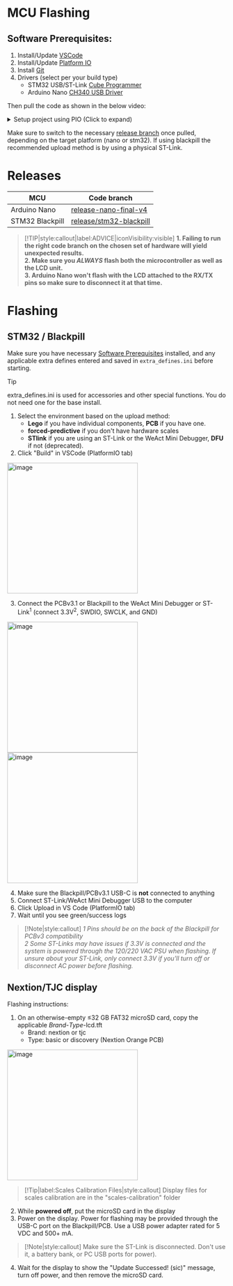 # MCU Flashing

## Software Prerequisites:
1. Install/Update [VSCode](https://code.visualstudio.com/)
2. Install/Update [Platform IO](https://platformio.org/) 
3. Install [Git](https://www.git-scm.com/)
4. Drivers (select per your build type)
    * STM32 USB/ST-Link [Cube Programmer](https://www.st.com/en/development-tools/stm32cubeprog.html)
    * Arduino Nano [CH340 USB Driver](http://www.wch-ic.com/downloads/CH341SER_ZIP.html)

Then pull the code as shown in the below video:
<details>
<summary>Setup project using PIO (Click to expand)</summary>

[Platform IO](https://user-images.githubusercontent.com/109426580/193900425-15c42d9c-adf4-4073-aa46-34874528bf43.mp4 ':include :type=video controls width=70%')
</details>

Make sure to switch to the necessary [release branch](#Releases) once pulled, depending on the target platform (nano or stm32). If using blackpill the recommended upload method is by using a physical ST-Link.

# Releases

  MCU             |                               Code branch         
------------------|------------------------------------------------------------------------------------
  Arduino Nano    |[release-nano-final-v4](https://github.com/Zer0-bit/gaggiuino/tree/release-nano-final-v4)
  STM32 Blackpill |[release/stm32-blackpill](https://github.com/Zer0-bit/gaggiuino/tree/release/stm32-blackpill)

> [!TIP|style:callout|label:ADVICE|iconVisibility:visible]
> __1. Failing to run the right code branch on the chosen set of hardware will yield unexpected results.__   
> __2. Make sure you _ALWAYS_ flash both the microcontroller as well as the LCD unit.__   
> __3. Arduino Nano won't flash with the LCD attached to the RX/TX pins so make sure to disconnect it at that time.__

>

# Flashing

## STM32 / Blackpill
  
Make sure you have necessary [Software Prerequisites](#software-prerequisites) installed, and any applicable extra defines entered and saved in `extra_defines.ini` before starting.

>[!Tip]
>extra_defines.ini is used for accessories and other special functions. You do not need one for the base install.

1. Select the environment based on the upload method:
    - **Lego** if you have individual components, **PCB** if you have one.
    - **forced-predictive** if you don't have hardware scales
    - **STlink** if you are using an ST-Link or the WeAct Mini Debugger, **DFU** if not (deprecated).
2. Click "Build" in VSCode (PlatformIO tab)

  <img width="300" alt="image" src="https://github.com/Loogl3/gaggiuino.github.io/assets/117388662/0ba13397-65b5-4b8f-b528-c41bf547266f">

3. Connect the PCBv3.1 or Blackpill to the WeAct Mini Debugger or ST-Link<sup>1</sup> (connect 3.3V<sup>2</sup>, SWDIO, SWCLK, and GND)
  <img height="300" alt="image" src="https://github.com/GAGGIUINO/gaggiuino.github.io/assets/117388662/58377fd5-49f2-47f2-98d6-7c800eb6e712">  

  <img height="300" alt="image" src="https://user-images.githubusercontent.com/117388662/262874364-c44f2eea-6a64-4731-adb8-a0c1a16089d6.png">

4. Make sure the Blackpill/PCBv3.1 USB-C is **not** connected to anything
5. Connect ST-Link/WeAct Mini Debugger USB to the computer
6. Click Upload in VS Code (PlatformIO tab)
7. Wait until you see green/success logs

> [!Note|style:callout]
> *1 Pins should be on the back of the Blackpill for PCBv3 compatibility*  
> *2 Some ST-Links may have issues if 3.3V is connected and the system is powered through the 120/220 VAC PSU when flashing. If unsure about your ST-Link, only connect 3.3V if you'll turn off or disconnect AC power before flashing.*

## Nextion/TJC display

Flashing instructions:
1. On an otherwise-empty ≤32 GB FAT32 microSD card, copy the applicable *Brand*-*Type*-lcd.tft  
    - Brand: nextion or tjc  
    - Type: basic or discovery (Nextion Orange PCB)  

  <img width="300" alt="image" src="https://github.com/Loogl3/gaggiuino.github.io/assets/117388662/161ef925-94d1-4ae4-a332-8dd761b0c009">

  > [!Tip|label:Scales Calibration Files|style:callout]
  > Display files for scales calibration are in the "scales-calibration" folder
  
2. While **powered off**, put the microSD card in the display
3. Power on the display. Power for flashing may be provided through the USB-C port on the Blackpill/PCB. Use a USB power adapter rated for 5 VDC and 500+ mA.  
> [!Note|style:callout]
> Make sure the ST-Link is disconnected. Don't use it, a battery bank, or PC USB ports for power).  
4. Wait for the display to show the "Update Successed! (sic)" message, turn off power, and then remove the microSD card.